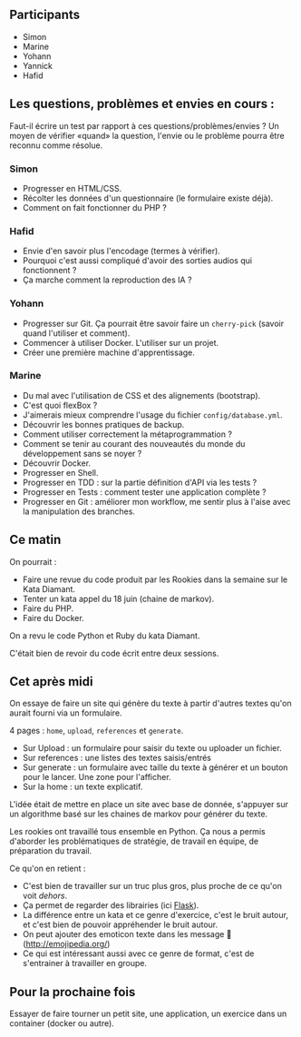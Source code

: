 ## Participants

- Simon
- Marine
- Yohann
- Yannick
- Hafid

## Les questions, problèmes et envies en cours :

Faut-il écrire un test par rapport à ces questions/problèmes/envies ? Un moyen
de vérifier «quand» la question, l'envie ou le problème pourra être reconnu
comme résolue.

### Simon

- Progresser en HTML/CSS.
- Récolter les données d'un questionnaire (le formulaire existe déjà).
- Comment on fait fonctionner du PHP ?

### Hafid

- Envie d'en savoir plus l'encodage (termes à vérifier).
- Pourquoi c'est aussi compliqué d'avoir des sorties audios qui fonctionnent ?
- Ça marche comment la reproduction des IA ?

### Yohann

- Progresser sur Git. Ça pourrait être savoir faire un `cherry-pick` (savoir
  quand l'utiliser et comment).
- Commencer à utiliser Docker. L'utiliser sur un projet.
- Créer une première machine d'apprentissage.

### Marine

- Du mal avec l'utilisation de CSS et des alignements (bootstrap).
- C'est quoi flexBox ?
- J'aimerais mieux comprendre l'usage du fichier `config/database.yml`.
- Découvrir les bonnes pratiques de backup.
- Comment utiliser correctement la métaprogrammation ?
- Comment se tenir au courant des nouveautés du monde du développement sans se noyer ?
- Découvrir Docker.
- Progresser en Shell.
- Progresser en TDD : sur la partie définition d'API via les tests ?
- Progresser en Tests : comment tester une application complète ?
- Progresser en Git : améliorer mon workflow, me sentir plus à l'aise avec la manipulation des branches.


## Ce matin

On pourrait :
- Faire une revue du code produit par les Rookies dans la semaine sur le Kata Diamant.
- Tenter un kata appel du 18 juin (chaine de markov).
- Faire du PHP.
- Faire du Docker.

On a revu le code Python et Ruby du kata Diamant.

C'était bien de revoir du code écrit entre deux sessions.


## Cet après midi

On essaye de faire un site qui génère du texte à partir d'autres textes qu'on aurait fourni via un formulaire.

4 pages : `home`, `upload`, `references` et `generate`.

- Sur Upload : un formulaire pour saisir du texte ou uploader un fichier.
- Sur references : une listes des textes saisis/entrés
- Sur generate : un formulaire avec taille du texte à générer et un bouton pour le lancer. Une zone pour l'afficher.
- Sur la home : un texte explicatif.

L'idée était de mettre en place un site avec base de donnée, s'appuyer sur un algorithme basé sur les chaines de markov pour générer du texte.

Les rookies ont travaillé tous ensemble en Python. Ça nous a permis d'aborder les problématiques de stratégie, de travail en équipe, de préparation du travail.

Ce qu'on en retient :
- C'est bien de travailler sur un truc plus gros, plus proche de ce qu'on voit
  _dehors_.
- Ça permet de regarder des librairies (ici [Flask](http://flask.pocoo.org/)).
- La différence entre un kata et ce genre d'exercice, c'est le bruit autour, et
  c'est bien de pouvoir appréhender le bruit autour.
- On peut ajouter des emoticon texte dans les message 🚀 (http://emojipedia.org/)
- Ce qui est intéressant aussi avec ce genre de format, c'est de s'entrainer à
  travailler en groupe.


## Pour la prochaine fois

Essayer de faire tourner un petit site, une application, un exercice dans un
container (docker ou autre).

